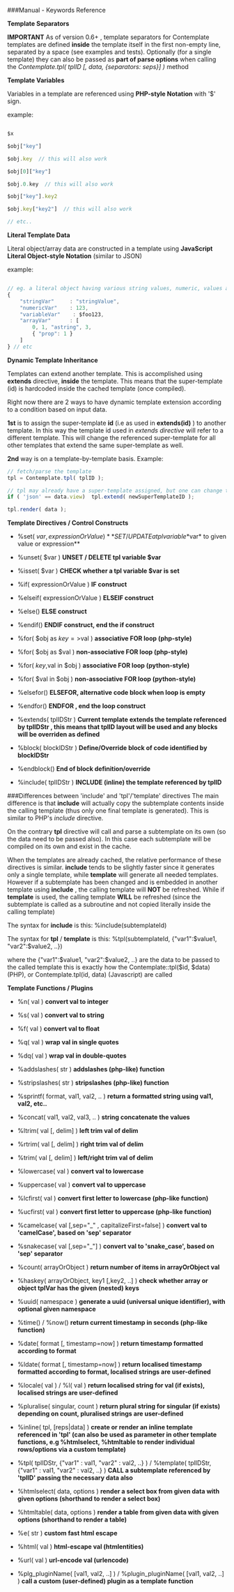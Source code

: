 ###Manual - Keywords Reference


__Template Separators__


**IMPORTANT** As of version 0.6+ , template separators for Contemplate templates are defined **inside** the template itself
in the first non-empty line, separated by a space (see examples and tests). Optionally (for a single template) they can also be passed as **part of parse options** when calling the *Contemplate.tpl( tplID [, data, {separators: seps}] )* method



__Template Variables__


Variables in a template are referenced using **PHP-style Notation** with '$' sign. 

example:

```javascript

$x 

$obj["key"]

$obj.key  // this will also work

$obj[0]["key"]

$obj.0.key  // this will also work

$obj["key"].key2

$obj.key["key2"]  // this will also work

// etc..

```



__Literal Template Data__


Literal object/array data are constructed in a template using **JavaScript Literal Object-style Notation** (similar to JSON)

example:

```javascript

// eg. a literal object having various string values, numeric, values and arrays:
{ 
    "stringVar"     : "stringValue", 
    "numericVar"    : 123, 
    "variableVar"    : $foo123, 
    "arrayVar"      : [
        0, 1, "astring", 3, 
        { "prop": 1 } 
    ] 
} // etc

```


__Dynamic Template Inheritance__

Templates can extend another template. This is accomplished using **extends** directive, **inside** the template.
This means that the super-template (id) is hardcoded inside the cached template (once compiled).

Right now there are 2 ways to have dynamic template extension according to a condition based on input data.


**1st** is to assign the super-template **id** (i.e as used in **extends(id)** ) to another template. 
In this way the template id used in *extends directive* will refer to a different template.
This will change the referenced super-template for all other templates that extend the same super-template as well.


**2nd** way is on a template-by-template basis. Example:

```javascript
// fetch/parse the template
tpl = Contemplate.tpl( tplID );

// tpl may already have a super-template assigned, but one can change this
if ( 'json' == data.view)  tpl.extend( newSuperTemplateID );

tpl.render( data );

```


__Template Directives / Control Constructs__


* %set( $var, expressionOrValue )  **SET / UPDATE a tpl variable *$var* to given value or expression**
* %unset( $var )  **UNSET / DELETE tpl variable $var**
* %isset( $var )  **CHECK whether a tpl variable $var is set**



* %if( expressionOrValue )  **IF construct**
* %elseif( expressionOrValue )  **ELSEIF construct**
* %else()  **ELSE construct**
* %endif() **ENDIF construct, end the if construct**




* %for( $obj as $key=>$val )  **associative FOR loop (php-style)**
* %for( $obj as $val )  **non-associative FOR loop (php-style)**
* %for( $key,$val in $obj )  **associative FOR loop (python-style)**
* %for( $val in $obj )  **non-associative FOR loop (python-style)**
* %elsefor()   **ELSEFOR, alternative code block when loop is empty**
* %endfor()  **ENDFOR , end the loop construct**




* %extends( tplIDStr )  **Current template extends the template referenced by tplIDStr , this means that tplID layout will be used and any blocks will be overriden as defined**
* %block( blockIDStr )  **Define/Override block of code identified by blockIDStr**
* %endblock()  **End of block definition/override**



* %include( tplIDStr )  **INCLUDE (inline) the template referenced by tplID**



###Differences between 'include' and 'tpl'/'template' directives
The main difference is that __include__ will actually copy the subtemplate contents inside the calling template (thus only one final template is generated). This is similar to PHP's _include_ directive.

On the contrary __tpl__ directive will call and parse a subtemplate on its own (so the data need to be passed also). In this case each subtemplate will be compiled on its own and exist in the cache.

When the templates are already cached, the relative performance of these directives is similar. __include__ tends to be slightly faster since it generates only a single template, while __template__ will generate all needed templates. However if a subtemplate has been changed and is embedded in another template using __include__ , the calling template will __NOT__ be refreshed. While if __template__ is used, the calling template __WILL__ be refreshed (since the subtemplate is called as a subroutine and not copied literally inside the calling template)

The syntax for __include__ is this:  %include(subtemplateId)

The syntax for __tpl__ / __template__ is this: %tpl(subtemplateId, {"var1":$value1, "var2":$value2, ..}) 

where the {"var1":$value1, "var2":$value2, ..} are the data to be passed to the called template 
this is exactly how the Contemplate::tpl($id, $data) (PHP), or Contemplate.tpl(id, data) (Javascript) are called




__Template Functions / Plugins__


* %n( val )   **convert val to integer**
* %s( val )   **convert val to string**
* %f( val )   **convert val to float**
* %q( val )   **wrap val in single quotes**
* %dq( val )  **wrap val in double-quotes**



* %addslashes( str )  **addslashes (php-like) function**
* %stripslashes( str )  **stripslashes (php-like) function**
* %sprintf( format, val1, val2, .. )   **return a formatted string using val1, val2, etc..**
* %concat( val1, val2, val3, .. )  **string concatenate the values**
* %ltrim( val [, delim] )   **left trim val of delim**
* %rtrim( val [, delim] )   **right trim val of delim**
* %trim( val [, delim] )   **left/right trim val of delim**
* %lowercase( val )   **convert val to lowercase**
* %uppercase( val )   **convert val to uppercase**
* %lcfirst( val )   **convert first letter to lowercase (php-like function)**
* %ucfirst( val )   **convert first letter to uppercase (php-like function)**
* %camelcase( val [,sep="_" , capitalizeFirst=false] )   **convert val to 'camelCase', based on 'sep' separator**
* %snakecase( val [,sep="_"] )   **convert val to 'snake_case', based on 'sep' separator**




* %count( arrayOrObject )  **return number of items in arrayOrObject val**
* %haskey( arrayOrObject, key1 [,key2, ..] )  **check whether array or object tplVar has the given (nested) keys**
* %uuid( namespace )  **generate a uuid (universal unique identifier), with optional given namespace**




* %time() / %now()   **return current timestamp in seconds (php-like function)**
* %date( format [, timestamp=now] )  **return timestamp formatted according to format**
* %ldate( format [, timestamp=now] )  **return localised timestamp formatted according to format, localised strings are user-defined**
* %locale( val ) / %l( val )  **return localised string for val (if exists), localised strings are user-defined**
* %pluralise( singular, count )  **return plural string for singular (if exists) depending on count, pluralised strings are user-defined**




* %inline( tpl, [reps|data] )  **create or render an inline template referenced in 'tpl' (can also be used as parameter in other template functions, e.g %htmlselect, %htmltable to render individual rows/options via a custom template)**
* %tpl( tplIDStr, {"var1" : val1, "var2" : val2, ..} ) / %template( tplIDStr, {"var1" : val1, "var2" : val2, ..} )  **CALL a subtemplate referenced by 'tplID' passing the necessary data also**



* %htmlselect( data, options )  **render a select box from given data with given options (shorthand to render a select box)**
* %htmltable( data, options )  **render a table from given data with given options (shorthand to render a table)**



* %e( str )   **custom fast html escape**
* %html( val )  **html-escape val (htmlentities)**
* %url( val )  **url-encode val (urlencode)**



* %plg_pluginName( [val1, val2, ..] ) / %plugin_pluginName( [val1, val2, ..] )  **call a custom (user-defined) plugin as a template function**
